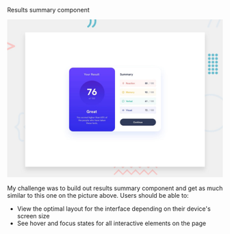 Results summary component

![Design preview for the Results summary component coding challenge](./design/desktop-preview.jpg)

My challenge was to build out results summary component and get as much similar to this one on the picture above.
Users should be able to:

- View the optimal layout for the interface depending on their device's screen size
- See hover and focus states for all interactive elements on the page


